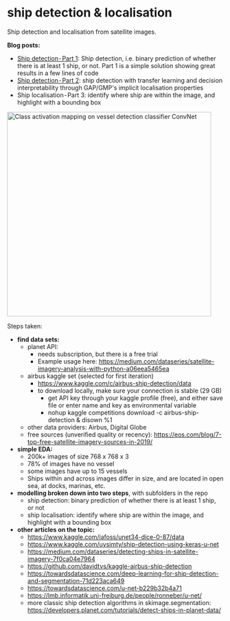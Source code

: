 # ship detection & localisation
Ship detection and localisation from satellite images.

**Blog posts:**
- <a href='https://medium.com/@romain.guion/satellite-images-object-detection-part-1-95-accuracy-in-a-few-lines-of-code-8ee4acd72809'>Ship detection - Part 1</a>: Ship detection, i.e. binary prediction of whether there is at least 1 ship, or not. Part 1 is a simple solution showing great results in a few lines of code
- <a href='https://medium.com/@romain.guion/satellite-images-object-detection-part-2-the-beauty-the-beast-f92ff27b696a'>Ship detection - Part 2</a>: ship detection with transfer learning and  decision interpretability through GAP/GMP's implicit localisation properties
- Ship localisation - Part 3: identify where ship are within the image, and highlight with a bounding box

<img src="https://rugg2.github.io/project_files/deepneuralnetworks_image/class_activation_mapping.PNG" alt="Class activation mapping on vessel detection classifier ConvNet" height="475">

Steps taken:
- **find data sets:**
    - planet API:
        - needs subscription, but there is a free trial
        - Example usage here: https://medium.com/dataseries/satellite-imagery-analysis-with-python-a06eea5465ea
    - airbus kaggle set (selected for first iteration)
        - https://www.kaggle.com/c/airbus-ship-detection/data
        - to download locally, make sure your connection is stable (29 GB)
            - get API key through your kaggle profile (free), and either save file or enter name and key as environmental variable
            - nohup kaggle competitions download -c airbus-ship-detection & disown %1
    - other data providers: Airbus, Digital Globe
    - free sources (unverified quality or recency):
        https://eos.com/blog/7-top-free-satellite-imagery-sources-in-2019/
- **simple EDA:**
    - 200k+ images of size 768 x 768 x 3
    - 78% of images have no vessel
    - some images have up to 15 vessels
    - Ships within and across images differ in size, and are located in open sea, at docks, marinas, etc.
- **modelling broken down into two steps**, with subfolders in the repo
    - ship detection: binary prediction of whether there is at least 1 ship, or not
    - ship localisation: identify where ship are within the image, and highlight with a bounding box
- **other articles on the topic:**
    - https://www.kaggle.com/iafoss/unet34-dice-0-87/data
    - https://www.kaggle.com/uysimty/ship-detection-using-keras-u-net
    - https://medium.com/dataseries/detecting-ships-in-satellite-imagery-7f0ca04e7964
    - https://github.com/davidtvs/kaggle-airbus-ship-detection
    - https://towardsdatascience.com/deep-learning-for-ship-detection-and-segmentation-71d223aca649
    - https://towardsdatascience.com/u-net-b229b32b4a71
    - https://lmb.informatik.uni-freiburg.de/people/ronneber/u-net/
    - more classic ship detection algorithms in skimage.segmentation: https://developers.planet.com/tutorials/detect-ships-in-planet-data/
